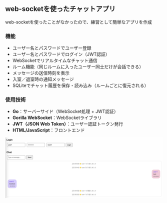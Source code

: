 ## web-socketを使ったチャットアプリ
web-socketを使ったことがなかったので、練習として簡単なアプリを作成

### 機能

- ユーザー名とパスワードでユーザー登録
- ユーザー名とパスワードでログイン（JWT認証）
- WebSocketでリアルタイムなチャット通信
- ルーム機能（同じルームに入ったユーザー同士だけが会話できる）
- メッセージの送信時刻を表示
- 入室／退室時の通知メッセージ
- SQLiteでチャット履歴を保存・読み込み（ルームごとに復元される）

### 使用技術

- **Go**：サーバーサイド（WebSocket処理 + JWT認証）
- **Gorilla WebSocket**：WebSocketライブラリ
- **JWT（JSON Web Token）**：ユーザー認証トークン発行
- **HTML/JavaScript**：フロントエンド

![動作テスト](./image.png)